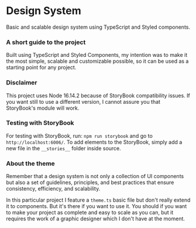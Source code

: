 # Design System
Basic and scalable design system using TypeScript and Styled components.

### A short guide to the project

Built using TypeScript and Styled Components, my intention was to make it the most simple, scalable and customizable possible, so it can be used as a starting point for any project.

### Disclaimer
This project uses Node 16.14.2 because of StoryBook compatibility issues. If you want still to use a different version, I cannot assure you that StoryBook's module will work.

### Testing with StoryBook

For testing with StoryBook, run: `npm run storybook` and go to `http://localhost:6006/`.
To add elements to the StoryBook, simply add a new file in the `__stories__` folder inside source.

### About the theme

Remember that a design system is not only a collection of UI components but also a set of guidelines, principles, and best practices that ensure consistency, efficiency, and scalability.

In this particular project I feature a `theme.ts` basic file but don't really extend it to components. But it's there if you want to use it. You should if you want to make your project as complete and easy to scale as you can, but it requires the work of a graphic designer which I don't have at the moment.
